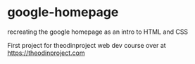 # google-homepage
recreating the google homepage as an intro to HTML and CSS

First project for theodinproject web dev course over at https://theodinproject.com
